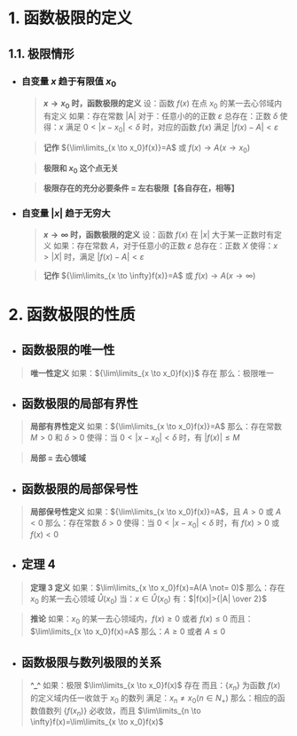 
# 1. 函数极限的定义

## 1.1. 极限情形

- ### 自变量 $x$ 趋于有限值 $x_0$

    >**$x \to x_0$ 时，函数极限的定义**
    设：函数 $f(x)$ 在点 $x_0$ 的某一去心邻域内有定义
    如果：存在常数 |A|
    对于：任意小的的正数 $\varepsilon$
    总存在：正数 $\delta$
    使得：$x$ 满足 $0<|x-x_0|<\delta$ 时，对应的函数 $f(x)$ 满足 $|f(x)-A|<\varepsilon$

    >**记作**
    ${\lim\limits_{x \to x_0}f(x)}=A$ 或 $f(x) \to A(x \to x_0)$

    >**极限和 $x_0$ 这个点无关**

    >**极限存在的充分必要条件 = 左右极限【各自存在，相等】**

- ### 自变量 $|x|$ 趋于无穷大

    >**$x \to \infty$ 时，函数极限的定义**
    设：函数 $f(x)$ 在 $|x|$ 大于某一正数时有定义
    如果：存在常数 $A$，对于任意小的正数 $\varepsilon$
    总存在：正数 $X$
    使得：$x>|X|$ 时，满足 $|f(x)-A|<\varepsilon$

    >**记作**
    ${\lim\limits_{x \to \infty}f(x)}=A$ 或 $f(x) \to A(x \to \infty)$

# 2. 函数极限的性质

- ## 函数极限的唯一性

>**唯一性定义**
如果：${\lim\limits_{x \to x_0}f(x)}$ 存在
那么：极限唯一

- ## 函数极限的局部有界性

>**局部有界性定义**
如果：${\lim\limits_{x \to x_0}f(x)}=A$
那么：存在常数 $M>0$ 和 $\delta >0$
使得：当 $0<|x-x_0|<\delta$ 时，有 $|f(x)| \le M$

>**局部 = 去心领域**

- ## 函数极限的局部保号性

>**局部保号性定义**
如果：${\lim\limits_{x \to x_0}f(x)}=A$，且 $A>0$ 或 $A<0$
那么：存在常数 $\delta >0$
使得：当 $0<|x-x_0|<\delta$ 时，有 $f(x)>0$ 或 $f(x)<0$

- ## 定理 4

>**定理 3 定义**
如果：$\lim\limits_{x \to x_0}f(x)=A(A \not= 0)$
那么：存在 $x_0$ 的某一去心领域 $\mathring{U}(x_0)$
当：$x \in \mathring{U}(x_0)$
有：$|f(x)|>{|A| \over 2}$

>**推论**
如果：$x_0$ 的某一去心领域内，$f(x) \ge 0$ 或者 $f(x) \le 0$
而且：$\lim\limits_{x \to x_0}f(x)=A$
那么：$A \ge 0$ 或者 $A \le 0$

- ## 函数极限与数列极限的关系

>**\^\_\^**
如果：极限 $\lim\limits_{x \to x_0}f(x)$ 存在
而且：$\{x_n\}$ 为函数 $f(x)$ 的定义域内任一收敛于 $x_0$ 的数列
满足：$x_n \not= x_0(n \in N_+)$
那么：相应的函数值数列 $\{f(x_n)\}$ 必收敛，而且 $\lim\limits_{n \to \infty}f(x)=\lim\limits_{x \to x_0}f(x)$

